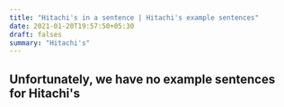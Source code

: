 ```yaml
---
title: "Hitachi's in a sentence | Hitachi's example sentences"
date: 2021-01-20T19:57:50+05:30
draft: falses
summary: "Hitachi's"
---
```

## Unfortunately, we have no example sentences for Hitachi's                 
